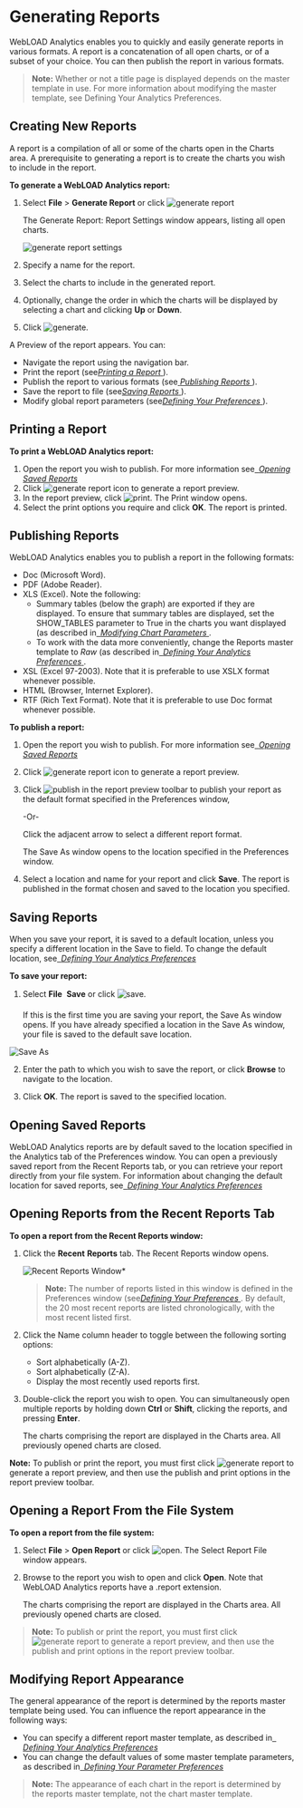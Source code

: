 # Generating Reports

WebLOAD Analytics enables you to quickly and easily generate reports in various formats. A report is a concatenation of all open charts, or of a subset of your choice. You can then publish the report in various formats. 

> **Note:** Whether or not a title page is displayed depends on the master template in use. For more information about modifying the master template, see Defining Your Analytics Preferences.



## Creating New Reports

A report is a compilation of all or some of the charts open in the Charts area. A prerequisite to generating a report is to create the charts you wish to include in the report. 

**To generate a WebLOAD Analytics report:** 

1. Select **File** > **Generate Report** or click ![generate report](../images/generate_report_icon.png)

    The Generate Report: Report Settings window appears, listing all open charts.
   
    ![generate report settings](../images/generate_report_settings.png)


1. Specify a name for the report. 

1. Select the charts to include in the generated report. 

1. Optionally, change the order in which the charts will be displayed by selecting a chart and clicking **Up** or **Down**. 

1. Click ![generate](../images/generate.png). 



A Preview of the report appears. You can: 

- Navigate the report using the navigation bar. 
- Print the report (see[*Printing a Report* ](#printing-a-report)). 
- Publish the report to various formats (see[ *Publishing Reports* ](#publishing-reports)). 
- Save the report to file (see[*Saving Reports* ](#saving-reports)).  
- Modify global report parameters (see[*Defining Your Preferences* ](defining_preferences.md)). 



## Printing a Report 

**To print a WebLOAD Analytics report:**  

1. Open the report you wish to publish. For more information see[` `*Opening Saved Reports* ](#opening-saved-reports)  
1. Click ![generate report icon](../images/generate_report_icon.png) to generate a report preview. 
1. In the report preview, click ![print](../images/print_icon.png). The Print window opens.  
1. Select the print options you require and click **OK**. The report is printed. 



## Publishing Reports

WebLOAD Analytics enables you to publish a report in the following formats: 

- Doc (Microsoft Word). 
- PDF (Adobe Reader). 
- XLS (Excel). Note the following: 
  - Summary tables (below the graph) are exported if they are displayed. To ensure that summary tables are displayed, set the SHOW\_TABLES parameter to True in the charts you want displayed (as described in[` `*Modifying Chart Parameters* ](changing_chart_settings.md#modifying-chart-parameters). 
  - To work with the data more conveniently, change the Reports master template to *Raw* (as described in[` `*Defining Your Analytics Preferences* ](defining_preferences.md#defining-your-analytics-preferences). 
- XSL (Excel 97-2003). Note that it is preferable to use XSLX format whenever possible. 
- HTML (Browser, Internet Explorer). 
- RTF (Rich Text Format). Note that it is preferable to use Doc format whenever possible. 



**To publish a report:** 

1. Open the report you wish to publish. For more information see[` `*Opening Saved Reports* ](#opening-saved-reports)  

2. Click ![generate report icon](../images/generate_report_icon.png) to generate a report preview. 

3. Click ![publish](../images/chart_publish.png) in the report preview toolbar to publish your report as the default format specified in the Preferences window, 

   -Or- 

   Click the adjacent arrow to select a different report format.  

   The Save As window opens to the location specified in the Preferences window. 

4. Select a location and name for your report and click **Save**. The report is published in the format chosen and saved to the location you specified. 

   

## Saving Reports

When you save your report, it is saved to a default location, unless you specify a different location in the Save to field. To change the default location, see[` `*Defining Your Analytics Preferences* ](defining_preferences.md#defining-your-analytics-preferences) 

**To save your report:**  

1. Select **File**  **Save** or click ![save](../images/save_report.png). 

   If this is the first time you are saving your report, the Save As window opens. If you have already specified a location in the Save As window, your file is saved to the default save location. 

![ Save As](../images/save_as.png)



2. Enter the path to which you wish to save the report, or click **Browse** to navigate to the location. 

2. Click **OK**. The report is saved to the specified location.

   

## Opening Saved Reports

WebLOAD Analytics reports are by default saved to the location specified in the Analytics tab of the Preferences window. You can open a previously saved report from the Recent Reports tab, or you can retrieve your report directly from your file system. For information about changing the default location for saved reports, see[` `*Defining Your Analytics Preferences* ](defining_preferences.md#defining-your-analytics-preferences)  

## Opening Reports from the Recent Reports Tab 

**To open a report from the Recent Reports window:** 

1. Click the **Recent** **Reports** tab. The Recent Reports window opens. 

   ![Recent Reports Window* ](../images/recent_reports.png)

   > **Note:** The number of reports listed in this window is defined in the Preferences  window (see[*Defining Your Preferences* ](defining_preferences.md). By default, the 20 most recent reports are listed chronologically, with the most recent listed first. 

2. Click the Name column header to toggle between the following sorting options: 

   - Sort alphabetically (A-Z). 
   - Sort alphabetically (Z-A). 
   - Display the most recently used reports first. 

3. Double-click the report you wish to open. You can simultaneously open multiple reports by holding down **Ctrl** or **Shift**, clicking the reports, and pressing **Enter**. 

   The charts comprising the report are displayed in the Charts area. All previously opened charts are closed.  

**Note:** To publish or print the report, you must first click  ![generate report](../images/generate_report_icon.png) to generate a report preview, and then use the publish and print options in the report preview toolbar. 

## Opening a Report From the File System

**To open a report from the file system:** 

1. Select **File** > **Open Report** or click ![open](../images/open.png). The Select Report File window appears.  
1. Browse to the report you wish to open and click **Open**. Note that WebLOAD Analytics reports have a .report extension. 

   The charts comprising the report are displayed in the Charts area. All previously opened charts are closed.  

> **Note:** To publish or print the report, you must first click  ![generate report](../images/generate_report_icon.png) to generate a report preview, and then use the publish and print options in the report preview toolbar.



## Modifying Report Appearance

The general appearance of the report is determined by the reports master template being used. You can influence the report appearance in the following ways: 

- You can specify a different report master template, as described in[` `*Defining Your Analytics Preferences* ](defining_preferences.md#defining-your-analytics-preferences)  
- You can change the default values of some master template parameters, as described in[` `*Defining Your Parameter Preferences* ](defining_preferences.md#defining-your-parameter-preferences) 

> **Note:** The appearance of each chart in the report is determined by the reports master template, not the chart master template.